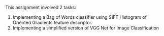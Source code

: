 This assignment involved 2 tasks:

1. Implementing a Bag of Words classifier using SIFT Histogram of Oriented Gradients feature descriptor.
2. Implementing a simplified version of VGG Net for Image Classification
